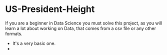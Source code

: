 # US-President-Height
If you are a beginner in Data Science you must solve this project, as you will learn a lot about working on Data, that comes from a csv file or any other formats.
- It's a very basic one.
- 
